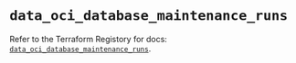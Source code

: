 # `data_oci_database_maintenance_runs`

Refer to the Terraform Registory for docs: [`data_oci_database_maintenance_runs`](https://registry.terraform.io/providers/oracle/oci/6.18.0/docs/data-sources/database_maintenance_runs).
